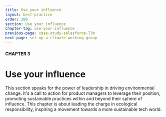 ```yaml
---
title: Use your influence
layout: best-practice
order: 300
section: Use your influence
chapter-tag: use-your-influence
previous-page: case-study-salesforce-llm
next-page: set-up-a-climate-working-group
---
```


#### CHAPTER 3
# Use your influence

<div class="bigquote" style="text-align:left;"> 
  <p>This section speaks for the power of leadership in driving environmental change. It's a call to action for product managers to leverage their position, promoting sustainable practices within and beyond their sphere of influence. This chapter is about leading the charge in ecological responsibility, inspiring a movement towards a more sustainable tech world.</p>
</div>

